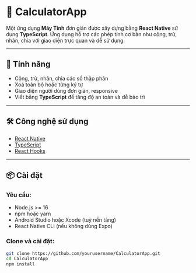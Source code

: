 # 📱 CalculatorApp

Một ứng dụng **Máy Tính** đơn giản được xây dựng bằng **React Native** sử dụng **TypeScript**. Ứng dụng hỗ trợ các phép tính cơ bản như cộng, trừ, nhân, chia với giao diện trực quan và dễ sử dụng.

---

## 🚀 Tính năng

- Cộng, trừ, nhân, chia các số thập phân
- Xoá toàn bộ hoặc từng ký tự
- Giao diện người dùng đơn giản, responsive
- Viết bằng **TypeScript** để tăng độ an toàn và dễ bảo trì

---

## 🛠️ Công nghệ sử dụng

- [React Native](https://reactnative.dev/)
- [TypeScript](https://www.typescriptlang.org/)
- [React Hooks](https://reactjs.org/docs/hooks-intro.html)

---

## 📦 Cài đặt

### Yêu cầu:

- Node.js >= 16
- npm hoặc yarn
- Android Studio hoặc Xcode (tuỳ nền tảng)
- React Native CLI (nếu không dùng Expo)

### Clone và cài đặt:

```bash
git clone https://github.com/yourusername/CalculatorApp.git
cd CalculatorApp
npm install
